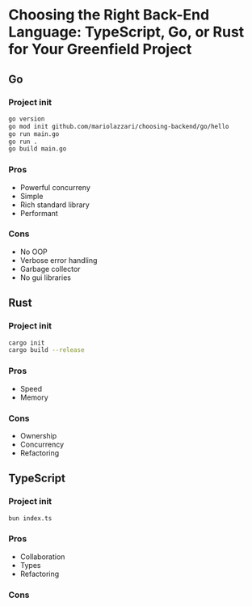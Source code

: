 # Choosing the Right Back-End Language: TypeScript, Go, or Rust for Your Greenfield Project

## Go

### Project init

```sh
go version
go mod init github.com/mariolazzari/choosing-backend/go/hello
go run main.go
go run .
go build main.go
```

### Pros

- Powerful concurreny
- Simple
- Rich standard library
- Performant

### Cons

- No OOP
- Verbose error handling
- Garbage collector
- No gui libraries

## Rust

### Project init

```sh
cargo init
cargo build --release 
```

### Pros

- Speed
- Memory

### Cons

- Ownership
- Concurrency
- Refactoring

## TypeScript

### Project init

```sh
bun index.ts
```

### Pros

- Collaboration
- Types
- Refactoring

### Cons
